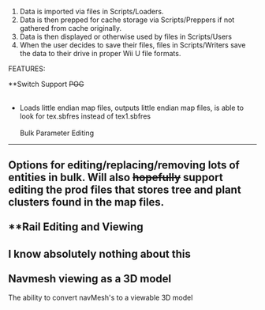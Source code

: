 1. Data is imported via files in Scripts/Loaders.  
2. Data is then prepped for cache storage via Scripts/Preppers if not gathered from cache originally.  
3. Data is then displayed or otherwise used by files in Scripts/Users
4. When the user decides to save their files, files in Scripts/Writers save the data to their drive in proper Wii U file formats.





FEATURES:

 **Switch Support ~~POG~~
 <br><br>
 * Loads little endian map files, outputs little endian map files, is able to look for tex.sbfres instead of tex1.sbfres
 <br><br>
 Bulk Parameter Editing
 --------------
 Options for editing/replacing/removing lots of entities in bulk. Will also ~~hopefully~~ support editing the prod files that stores tree and plant clusters found in the map files.
 <br><br>
 **Rail Editing and Viewing
 --------------
 I know absolutely nothing about this
 <br><br>
 Navmesh viewing as a 3D model
 --------------
 The ability to convert navMesh's to a viewable 3D model
